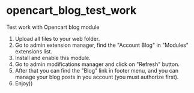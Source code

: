 # opencart_blog_test_work
Test work with Opencart blog module

1. Upload all files to your web folder.
2. Go to admin extension manager, find the "Account Blog" in "Modules" extensions list.
3. Install and enable this module.
4. Go to admin modifications manager and click on "Refresh" button.
5. After that you can find the "Blog" link in footer menu, and you can manage your blog posts in you account (you must authorize first).
6. Enjoy))
